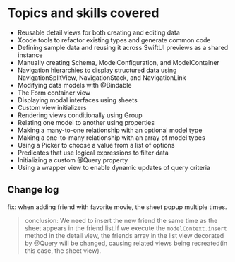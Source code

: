 # Topics and skills covered
* Reusable detail views for both creating and editing data
* Xcode tools to refactor existing types and generate common code
* Defining sample data and reusing it across SwiftUI previews as a shared instance
* Manually creating Schema, ModelConfiguration, and ModelContainer
* Navigation hierarchies to display structured data using NavigationSplitView, NavigationStack, and NavigationLink
* Modifying data models with @Bindable
* The Form container view
* Displaying modal interfaces using sheets
* Custom view initializers
* Rendering views conditionally using Group
* Relating one model to another using properties
* Making a many-to-one relationship with an optional model type
* Making a one-to-many relationship with an array of model types
* Using a Picker to choose a value from a list of options
* Predicates that use logical expressions to filter data
* Initializing a custom @Query property
* Using a wrapper view to enable dynamic updates of query criteria

## Change log

fix: when adding friend with favorite movie, the sheet popup multiple times.
> conclusion: We need to insert the new friend the same time as the sheet appears in the friend list.If we execute the `modelContext.insert` method in the detail view, the friends array in the list view decorated by @Query will be changed, causing related views being recreated(in this case, the sheet view).
